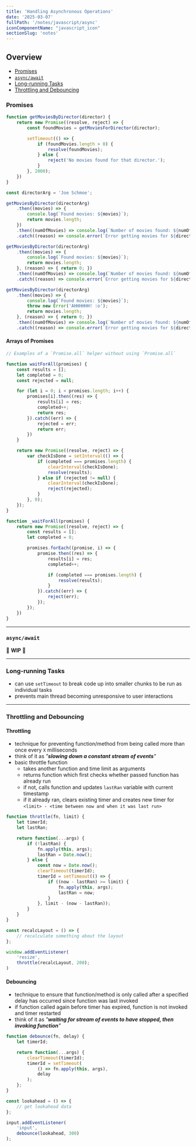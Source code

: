 ```yaml
---
title: 'Handling Asynchronous Operations'
date: '2025-03-07'
fullPath: '/notes/javascript/async'
iconComponentName: "javascript_icon"
sectionSlug: 'notes'
---
```


## Overview

- [Promises](#promises)
- [`async/await`](#asyncawait)
- [Long-running Tasks](#long-running-tasks)
- [Throttling and Debouncing](#throttling-and-debouncing)

### Promises

```javascript
function getMoviesByDirector(director) {
    return new Promise((resolve, reject) => {
        const foundMovies = getMoviesForDirector(director);

        setTimeout(() => {
            if (foundMovies.length > 0) {
                resolve(foundMovies);
            } else {
                reject('No movies found for that director.');
            }
        }, 2000);
    })
}

const directorArg = 'Joe Schmoe';

getMoviesByDirector(directorArg)
    .then((movies) => {
        console.log(`Found movies: ${movies}`);
        return movies.length;
    })
    .then((numOfMovies) => console.log(`Number of movies found: ${numOfMovies}`));
    .catch((reason) => console.error(`Error getting movies for ${directorArg}`, reason)); // <- will get called for rejected value from `getMoviesByDirector`

getMoviesByDirector(directorArg)
    .then((movies) => {
        console.log(`Found movies: ${movies}`);
        return movies.length;
    }, (reason) => { return 0; })
    .then((numOfMovies) => console.log(`Number of movies found: ${numOfMovies}`));
    .catch((reason) => console.error(`Error getting movies for ${directorArg}`, reason)); // <- no longer called for rejected value from `getMoviesByDirector`

getMoviesByDirector(directorArg)
    .then((movies) => {
        console.log(`Found movies: ${movies}`);
        throw new Error('AHHHHHH! :o');
        return movies.length;
    }, (reason) => { return 0; })
    .then((numOfMovies) => console.log(`Number of movies found: ${numOfMovies}`));
    .catch((reason) => console.error(`Error getting movies for ${directorArg}`, reason)); // <- will get called with thrown error from first `then` call
```

#### Arrays of Promises

```javascript
// Examples of a `Promise.all` helper without using `Promise.all`

function waitForAll(promises) {
    const results = [];
    let completed = 0;
    const rejected = null;

    for (let i = 0; i < promises.length; i++) {
        promises[i].then((res) => {
            results[i] = res;
            completed++;
            return res;
        }).catch((err) => {
            rejected = err;
            return err;
        })
    }

    return new Promise((resolve, reject) => {
        var checkIsDone = setInterval(() => {
            if (completed === promises.length) {
                clearInterval(checkIsDone);
                resolve(results);
            } else if (rejected != null) {
                clearInterval(checkIsDone);
                reject(rejected);
            }
        }, 0);
    });
}

function _waitForAll(promises) {
    return new Promise((resolve, reject) => {
        const results = [];
        let completed = 0;

        promises.forEach((promise, i) => {
            promise.then((res) => {
                results[i] = res;
                completed++;

                if (completed === promises.length) {
                    resolve(results);
                }
            }).catch((err) => {
                reject(err);
            });
        });
    })
}
```

---

### `async/await`

🚧 **WIP** 🚧

---

### Long-running Tasks

- can use `setTimeout` to break code up into smaller chunks to be run as individual tasks
- prevents main thread becoming unresponsive to user interactions

---

### Throttling and Debouncing

#### Throttling

- technique for preventing function/method from being called more than once every `X` milliseconds
- think of it as _"**slowing down a constant stream of events**"_
- basic throttle function
  - takes another function and time limit as arguments
  - returns function which first checks whether passed function has already run
  - if not, calls function and updates `lastRan` variable with current timestamp
  - if it already ran, clears existing timer and creates new timer for `<limit> - <time between now and when it was last run>`

```javascript
function throttle(fn, limit) {
    let timerId;
    let lastRan;

    return function(...args) {
        if (!lastRan) {
            fn.apply(this, args);
            lastRan = Date.now();
        } else {
            const now = Date.now();
            clearTimeout(timerId);
            timerId = setTimeout(() => {
                if ((now - lastRan) >= limit) {
                    fn.apply(this, args);
                    lastRan = now;
                }
            }, limit - (now - lastRan));
        }
    }
}

const recalcLayout = () => {
    // recalculate something about the layout
};

window.addEventListener(
    'resize',
    throttle(recalcLayout, 200);
)
```

#### Debouncing

- technique to ensure that function/method is only called after a specified delay has occurred since function was last invoked
- if function called again before timer has expired, function is not invoked and timer restarted
- think of it as _"**waiting for stream of events to have stopped, then invoking function**"_

```javascript
function debounce(fn, delay) {
    let timerId;

    return function(...args) {
        clearTimeout(timerId);
        timerId = setTimeout(
            () => fn.apply(this, args),
            delay
        );
    };
}

const lookahead = () => {
    // get lookahead data
};

input.addEventListener(
    'input',
    debounce(lookahead, 300)
);
```
